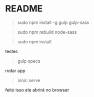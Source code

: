 # README #

> sudo npm install -g gulp gulp-sass 

> sudo npm rebuild node-sass 

> sudo npm install

testes
> gulp specs

rodar app
> ionic serve

feito isso ele abrirá no browser
